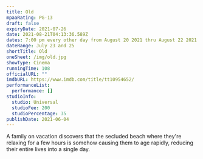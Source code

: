 ```yaml
---
title: Old
mpaaRating: PG-13
draft: false
expiryDate: 2021-07-26
date: 2021-08-21T04:13:36.589Z
dates: 7:00 pm every other day from August 20 2021 thru August 22 2021
dateRange: July 23 and 25
shortTitle: Old
oneSheet: /img/old.jpg
showType: Cinema
runningTime: 108
officialURL: ""
imdbURL: https://www.imdb.com/title/tt10954652/
performanceList:
  performance: []
studioInfo:
  studio: Universal
  studioFee: 200
  studioPercentage: 35
publishDate: 2021-06-04
---
```

<!--StartFragment[](https://www.imdb.com/chart/moviemeter/?ref_=tt_ov_pop)<!--StartFragment-->

A family on vacation discovers that the secluded beach where they're relaxing for a few hours is somehow causing them to age rapidly, reducing their entire lives into a single day.
